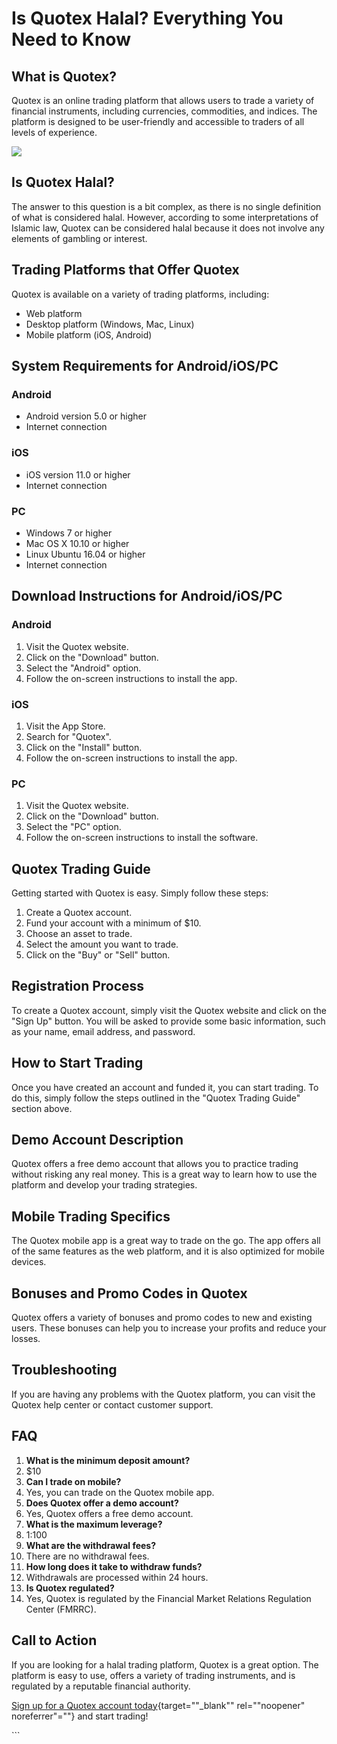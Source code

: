 # Is Quotex Halal? Everything You Need to Know

## What is Quotex?

Quotex is an online trading platform that allows users to trade a
variety of financial instruments, including currencies, commodities, and
indices. The platform is designed to be user-friendly and accessible to
traders of all levels of experience.

[![](https://static.quotex.io/files/4_en/300_250.jpg)](https://traff.sbs/brokerqxlid)

## Is Quotex Halal?

The answer to this question is a bit complex, as there is no single
definition of what is considered halal. However, according to some
interpretations of Islamic law, Quotex can be considered halal because
it does not involve any elements of gambling or interest.

## Trading Platforms that Offer Quotex

Quotex is available on a variety of trading platforms, including:

-   Web platform
-   Desktop platform (Windows, Mac, Linux)
-   Mobile platform (iOS, Android)

## System Requirements for Android/iOS/PC

### Android

-   Android version 5.0 or higher
-   Internet connection

### iOS

-   iOS version 11.0 or higher
-   Internet connection

### PC

-   Windows 7 or higher
-   Mac OS X 10.10 or higher
-   Linux Ubuntu 16.04 or higher
-   Internet connection

## Download Instructions for Android/iOS/PC

### Android

1.  Visit the Quotex website.
2.  Click on the "Download" button.
3.  Select the "Android" option.
4.  Follow the on-screen instructions to install the app.

### iOS

1.  Visit the App Store.
2.  Search for "Quotex".
3.  Click on the "Install" button.
4.  Follow the on-screen instructions to install the app.

### PC

1.  Visit the Quotex website.
2.  Click on the "Download" button.
3.  Select the "PC" option.
4.  Follow the on-screen instructions to install the software.

## Quotex Trading Guide

Getting started with Quotex is easy. Simply follow these steps:

1.  Create a Quotex account.
2.  Fund your account with a minimum of \$10.
3.  Choose an asset to trade.
4.  Select the amount you want to trade.
5.  Click on the "Buy" or "Sell" button.

## Registration Process

To create a Quotex account, simply visit the Quotex website and click on
the "Sign Up" button. You will be asked to provide some basic
information, such as your name, email address, and password.

## How to Start Trading

Once you have created an account and funded it, you can start trading.
To do this, simply follow the steps outlined in the "Quotex Trading
Guide" section above.

## Demo Account Description

Quotex offers a free demo account that allows you to practice trading
without risking any real money. This is a great way to learn how to use
the platform and develop your trading strategies.

## Mobile Trading Specifics

The Quotex mobile app is a great way to trade on the go. The app offers
all of the same features as the web platform, and it is also optimized
for mobile devices.

## Bonuses and Promo Codes in Quotex

Quotex offers a variety of bonuses and promo codes to new and existing
users. These bonuses can help you to increase your profits and reduce
your losses.

## Troubleshooting

If you are having any problems with the Quotex platform, you can visit
the Quotex help center or contact customer support.

## FAQ

1.  **What is the minimum deposit amount?**
2.  \$10
3.  **Can I trade on mobile?**
4.  Yes, you can trade on the Quotex mobile app.
5.  **Does Quotex offer a demo account?**
6.  Yes, Quotex offers a free demo account.
7.  **What is the maximum leverage?**
8.  1:100
9.  **What are the withdrawal fees?**
10. There are no withdrawal fees.
11. **How long does it take to withdraw funds?**
12. Withdrawals are processed within 24 hours.
13. **Is Quotex regulated?**
14. Yes, Quotex is regulated by the Financial Market Relations
    Regulation Center (FMRRC).

## Call to Action

If you are looking for a halal trading platform, Quotex is a great
option. The platform is easy to use, offers a variety of trading
instruments, and is regulated by a reputable financial authority.

[Sign up for a Quotex account
today](\%22https://broker-qx.pro/sign-up/?lid=1102511\%22){target=""_blank""
rel=""noopener" noreferrer"=""} and start trading!

\`\`\`

